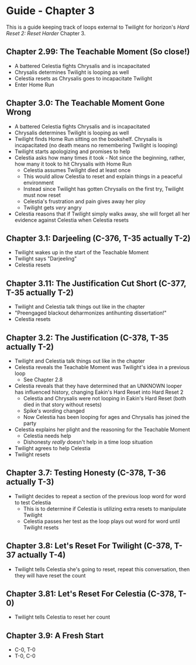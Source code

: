 Guide - Chapter 3
======================

This is a guide keeping track of loops external to Twilight for horizon's _Hard Reset 2: Reset Harder_ Chapter 3.

Chapter 2.99: The Teachable Moment (So close!)
--------------------------------------------

- A battered Celestia fights Chrysalis and is incapacitated  
- Chrysalis determines Twilight is looping as well
- Celestia resets as Chrysalis goes to incapacitate Twilight
- Enter Home Run

Chapter 3.0: The Teachable Moment Gone Wrong
--------------------------------------------

- A battered Celestia fights Chrysalis and is incapacitated  
- Chrysalis determines Twilight is looping as well
- Twilight finds Home Run sitting on the bookshelf.  Chrysalis is incapacitated (no death means no remembering Twilight is looping)
- Twilight starts apologizing and promises to help
- Celestia asks how many times it took - Not since the beginning, rather, how many it took to hit Chrysalis with Home Run
    - Celestia assumes Twilight died at least once
    - This would allow Celestia to reset and explain things in a peaceful environment
    - Instead since Twilight has gotten Chrysalis on the first try, Twilight must now reset
    - Celestia's frustration and pain gives away her ploy
    - Twilight gets _very_ angry
- Celestia reasons that if Twilight simply walks away, she will forget all her evidence against Celestia when Celestia resets

Chapter 3.1: Darjeeling (C-376, T-35 actually T-2)
---------------------------------------------------

- Twilight wakes up in the start of the Teachable Moment
- Twilight says "Darjeeling"
- Celestia resets

Chapter 3.11: The Justification Cut Short (C-377, T-35 actually T-2)
-----------------------------------------------------------------

- Twilight and Celestia talk things out like in the chapter
- "Preengaged blackout deharmonizes antihunting dissertation!"
- Celestia resets

Chapter 3.2: The Justification (C-378, T-35 actually T-2)
------------------------------

- Twilight and Celestia talk things out like in the chapter
- Celestia reveals the Teachable Moment was Twilight's idea in a previous loop
    - See Chapter 2.8
- Celestia reveals that they have determined that an UNKNOWN looper has influenced history, changing Eakin's Hard Reset into Hard Reset 2
    - Celestia and Chrysalis were not looping in Eakin's Hard Reset (both died in that story without resets)
    - Spike's wording changed
    - Now Celestia has been looping for ages and Chrysalis has joined the party
- Celestia explains her plight and the reasoning for the Teachable Moment
    - Celestia needs help
    - Dishonesty _really_ doesn't help in a time loop situation
- Twilight agrees to help Celestia
- Twilight resets

Chapter 3.7: Testing Honesty (C-378, T-36 actually T-3)
------------------------------

- Twilight decides to repeat a section of the previous loop word for word to test Celestia
    - This is to determine if Celestia is utilizing extra resets to manipulate Twilight
    - Celestia passes her test as the loop plays out word for word until Twilight resets

Chapter 3.8: Let's Reset For Twilight (C-378, T-37 actually T-4)
--------------------------------

- Twilight tells Celestia she's going to reset, repeat this conversation, then they will have reset the count

Chapter 3.81: Let's Reset For Celestia (C-378, T-0)
--------------------------------

- Twilight tells Celestia to reset her count

Chapter 3.9: A Fresh Start
--------------------------

- C-0, T-0
- T-0, C-0

